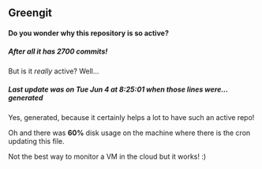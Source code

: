 ## Greengit

#### Do you wonder why this repository is so active?

##### After all it has 2700 commits!

But is it *really* active? Well...

##### Last update was on Tue Jun 4 at 8:25:01 when those lines were... generated

Yes, generated, because it certainly helps a lot to have such an active repo!

Oh and there was **60%** disk usage on the machine
where there is the cron updating this file.

Not the best way to monitor a VM in the cloud but it works! :)
